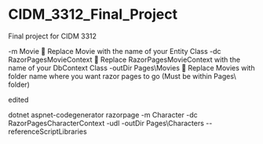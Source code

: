 # CIDM_3312_Final_Project
Final project for CIDM 3312


-m Movie  Replace Movie with the name of your Entity Class
-dc RazorPagesMovieContext  Replace RazorPagesMovieContext with the name of your DbContext Class
-outDir Pages\Movies  Replace Movies with folder name where you want razor pages to go (Must be within Pages\ folder)

edited

dotnet aspnet-codegenerator razorpage -m Character -dc RazorPagesCharacterContext -udl -outDir Pages\Characters --referenceScriptLibraries
